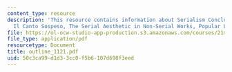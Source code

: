 ```yaml
---
content_type: resource
description: 'This resource contains information about Serialism Conclusion: Nono,
  Il Canto Sospeso, The Serial Aesthetic in Non-Serial Works, Popular Legacy for serialism.'
file: https://ol-ocw-studio-app-production.s3.amazonaws.com/courses/21m-262-modern-music-1900-1960-fall-2006/50c3ca99d1d33cc0f5b6107d698f3eed_outline_1121.pdf
file_type: application/pdf
resourcetype: Document
title: outline_1121.pdf
uid: 50c3ca99-d1d3-3cc0-f5b6-107d698f3eed
---
```

